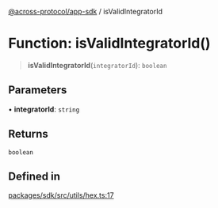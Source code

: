 [@across-protocol/app-sdk](../README.md) / isValidIntegratorId

# Function: isValidIntegratorId()

> **isValidIntegratorId**(`integratorId`): `boolean`

## Parameters

• **integratorId**: `string`

## Returns

`boolean`

## Defined in

[packages/sdk/src/utils/hex.ts:17](https://github.com/across-protocol/toolkit/blob/d027d7c23e7230b7b5f439570f9efd60c1d715ce/packages/sdk/src/utils/hex.ts#L17)
